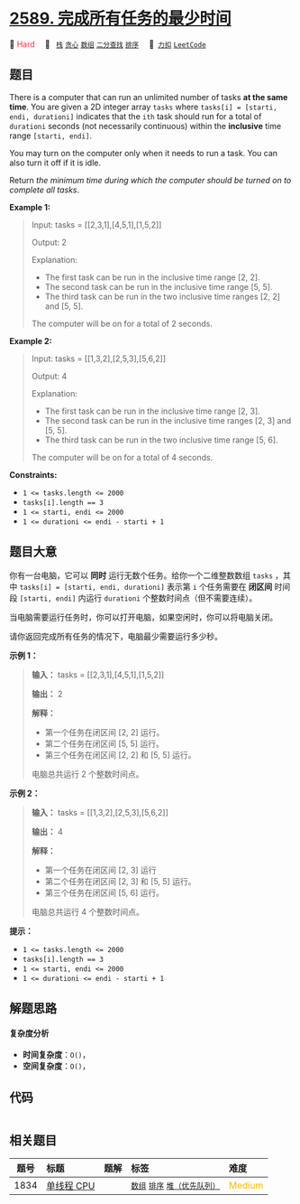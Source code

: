 # [2589. 完成所有任务的最少时间](https://2xiao.github.io/leetcode-js/problem/2589.html)

🔴 <font color=#ff334b>Hard</font>&emsp; 🔖&ensp; [`栈`](/tag/stack.md) [`贪心`](/tag/greedy.md) [`数组`](/tag/array.md) [`二分查找`](/tag/binary-search.md) [`排序`](/tag/sorting.md)&emsp; 🔗&ensp;[`力扣`](https://leetcode.cn/problems/minimum-time-to-complete-all-tasks) [`LeetCode`](https://leetcode.com/problems/minimum-time-to-complete-all-tasks)

## 题目

There is a computer that can run an unlimited number of tasks **at the same
time**. You are given a 2D integer array `tasks` where `tasks[i] = [starti,
endi, durationi]` indicates that the `ith` task should run for a total of
`durationi` seconds (not necessarily continuous) within the **inclusive** time
range `[starti, endi]`.

You may turn on the computer only when it needs to run a task. You can also
turn it off if it is idle.

Return _the minimum time during which the computer should be turned on to
complete all tasks_.



**Example 1:**

> Input: tasks = [[2,3,1],[4,5,1],[1,5,2]]
> 
> Output: 2
> 
> Explanation: 
> - The first task can be run in the inclusive time range [2, 2].
> - The second task can be run in the inclusive time range [5, 5].
> - The third task can be run in the two inclusive time ranges [2, 2] and [5, 5].
> 
> The computer will be on for a total of 2 seconds.

**Example 2:**

> Input: tasks = [[1,3,2],[2,5,3],[5,6,2]]
> 
> Output: 4
> 
> Explanation: 
> - The first task can be run in the inclusive time range [2, 3].
> - The second task can be run in the inclusive time ranges [2, 3] and [5, 5].
> - The third task can be run in the two inclusive time range [5, 6].
> 
> The computer will be on for a total of 4 seconds.

**Constraints:**

  * `1 <= tasks.length <= 2000`
  * `tasks[i].length == 3`
  * `1 <= starti, endi <= 2000`
  * `1 <= durationi <= endi - starti + 1 `


## 题目大意

你有一台电脑，它可以 **同时**  运行无数个任务。给你一个二维整数数组 `tasks` ，其中 `tasks[i] = [starti, endi,
durationi]` 表示第 `i` 个任务需要在 **闭区间**  时间段 `[starti, endi]` 内运行 `durationi`
个整数时间点（但不需要连续）。

当电脑需要运行任务时，你可以打开电脑，如果空闲时，你可以将电脑关闭。

请你返回完成所有任务的情况下，电脑最少需要运行多少秒。



**示例 1：**

> 
> 
> 
> 
> 
> **输入：** tasks = [[2,3,1],[4,5,1],[1,5,2]]
> 
> **输出：** 2
> 
> **解释：**
> - 第一个任务在闭区间 [2, 2] 运行。
> - 第二个任务在闭区间 [5, 5] 运行。
> - 第三个任务在闭区间 [2, 2] 和 [5, 5] 运行。
> 
> 电脑总共运行 2 个整数时间点。
> 
> 

**示例 2：**

> 
> 
> 
> 
> 
> **输入：** tasks = [[1,3,2],[2,5,3],[5,6,2]]
> 
> **输出：** 4
> 
> **解释：**
> - 第一个任务在闭区间 [2, 3] 运行
> - 第二个任务在闭区间 [2, 3] 和 [5, 5] 运行。
> - 第三个任务在闭区间 [5, 6] 运行。
> 
> 电脑总共运行 4 个整数时间点。
> 
> 



**提示：**

  * `1 <= tasks.length <= 2000`
  * `tasks[i].length == 3`
  * `1 <= starti, endi <= 2000`
  * `1 <= durationi <= endi - starti + 1 `


## 解题思路

#### 复杂度分析

- **时间复杂度**：`O()`，
- **空间复杂度**：`O()`，

## 代码

```javascript

```

## 相关题目

<!-- prettier-ignore -->
| 题号 | 标题 | 题解 | 标签 | 难度 |
| :------: | :------ | :------: | :------ | :------ |
| 1834 | [单线程 CPU](https://leetcode.com/problems/single-threaded-cpu) |  |  [`数组`](/tag/array.md) [`排序`](/tag/sorting.md) [`堆（优先队列）`](/tag/heap-priority-queue.md) | <font color=#ffb800>Medium</font> |
